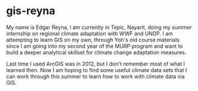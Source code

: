 # gis-reyna

My name is Edgar Reyna, I am currently in Tepic, Nayarit, doing my summer internship on regional climate adaptation with WWF and UNDP. I am attempting to learn GIS on my own, through Yoh's old course materials since I am going into my second year of the MURP program and want to build a deeper analytical skillset for climate change adaptation measures. 

Last time I used ArcGIS was in 2012, but I don't remember most of what I learned then. Now I am hoping to find some useful climate data sets that I can work through this summer to learn how to work with climate data via GIS.
